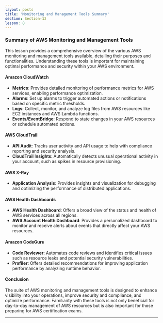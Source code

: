 ```yaml
---
layout: posts
title: 'Monitoring and Management Tools Summary'
section: Section-12
lesson: 8
---
```


### Summary of AWS Monitoring and Management Tools

This lesson provides a comprehensive overview of the various AWS monitoring and management tools available, detailing their purposes and functionalities. Understanding these tools is important for maintaining optimal performance and security within your AWS environment.

<!-- pagebreak -->

#### Amazon CloudWatch

- **Metrics**: Provides detailed monitoring of performance metrics for AWS services, enabling performance optimization.
- **Alarms**: Set up alarms to trigger automated actions or notifications based on specific metric thresholds.
- **Logs**: Collect, monitor, and analyze log files from AWS resources like EC2 instances and AWS Lambda functions.
- **Events/EventBridge**: Respond to state changes in your AWS resources or schedule automated actions.

<!-- pagebreak -->

#### AWS CloudTrail

- **API Audit**: Tracks user activity and API usage to help with compliance reporting and security analysis.
- **CloudTrail Insights**: Automatically detects unusual operational activity in your account, such as spikes in resource provisioning.

<!-- pagebreak -->

#### AWS X-Ray

- **Application Analysis**: Provides insights and visualization for debugging and optimizing the performance of distributed applications.

<!-- pagebreak -->

#### AWS Health Dashboards

- **AWS Health Dashboard**: Offers a broad view of the status and health of AWS services across all regions.
- **AWS Account Health Dashboard**: Provides a personalized dashboard to monitor and receive alerts about events that directly affect your AWS resources.

<!-- pagebreak -->

#### Amazon CodeGuru

- **Code Reviewer**: Automates code reviews and identifies critical issues such as resource leaks and potential security vulnerabilities.
- **Profiler**: Offers detailed recommendations for improving application performance by analyzing runtime behavior.

<!-- pagebreak -->

#### Conclusion

The suite of AWS monitoring and management tools is designed to enhance visibility into your operations, improve security and compliance, and optimize performance. Familiarity with these tools is not only beneficial for day-to-day management of AWS resources but is also important for those preparing for AWS certification exams.

---
